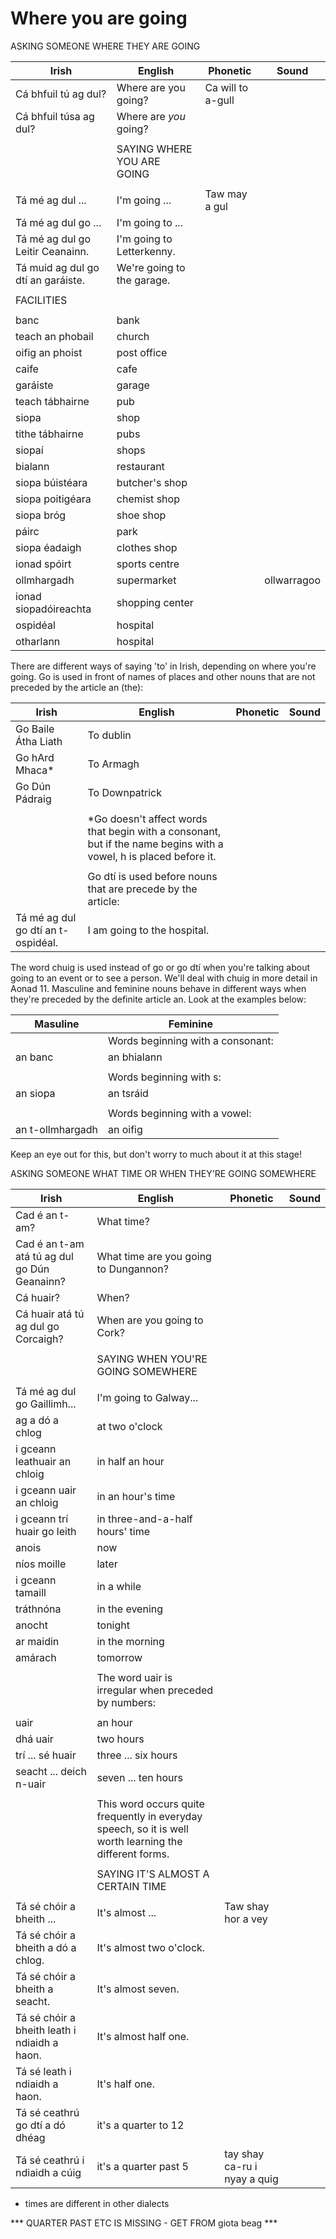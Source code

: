 # Where you are going

ASKING SOMEONE WHERE THEY ARE GOING

|Irish|English|Phonetic|Sound|
|------|-------|--------|-----|
|Cá bhfuil tú ag dul? |Where are you going?|Ca will to a-gull
|Cá bhfuil túsa ag dul? |Where are *you* going?
||
||SAYING WHERE YOU ARE GOING
||
|Tá mé ag dul ... |I'm going ...|Taw may a gul
|Tá mé ag dul go ... |I'm going to ...
|Tá mé ag dul go Leitir Ceanainn. |I'm going to Letterkenny.
|Tá muid ag dul go dtí an garáiste. |We're going to the garage.
||
|FACILITIES
||
|banc	|bank	
|teach an phobail	|church
|oifig an phoist	|post office	
|caife	|cafe
|garáiste	|garage	
|teach tábhairne	|pub
|siopa	|shop	
|tithe tábhairne	|pubs
|siopaí	|shops	
|bialann	|restaurant
|siopa búistéara	|butcher's shop	
|siopa poitigéara	|chemist shop
|siopa bróg	|shoe shop	
|páirc	|park
|siopa éadaigh	|clothes shop	
|ionad spóirt	|sports centre
|ollmhargadh	|supermarket	||ollwarragoo
|ionad siopadóireachta	|shopping center
|ospidéal|hospital
|otharlann|hospital

There are different ways of saying 'to' in Irish, depending on where you're going. Go is used in front of names of places and other nouns that are not preceded by the article an (the):


|Irish|English|Phonetic|Sound|
|------|-------|--------|-----|
|Go Baile Átha Liath |To dublin
|Go hArd Mhaca* |To Armagh
|Go Dún Pádraig |To Downpatrick
||
||*Go doesn't affect words that begin with a consonant, but if the name begins with a vowel, h is placed before it.
||
||Go dtí is used before nouns that are precede by the article:
|Tá mé ag dul go dtí an t-ospidéal. |I am going to the hospital.


The word chuig is used instead of go or go dtí when you're talking about going to an event or to see a person. We'll deal with chuig in more detail in Aonad 11.
Masculine and feminine nouns behave in different ways when they're preceded by the definite article an. Look at the examples below:


|Masuline	|Feminine
|------|-------
||Words beginning with a consonant:
|an banc	|an bhialann
||
||Words beginning with s:
|an siopa	|an tsráid
||
||Words beginning with a vowel:
|an t-ollmhargadh	|an oifig

Keep an eye out for this, but don't worry to much about it at this stage!


ASKING SOMEONE WHAT TIME OR WHEN THEY'RE GOING SOMEWHERE


|Irish|English|Phonetic|Sound|
|------|-------|--------|-----|
|Cad é an t-am? |What time?
|Cad é an t-am atá tú ag dul go Dún Geanainn? |What time are you going to Dungannon?
|Cá huair? |When?
|Cá huair atá tú ag dul go Corcaigh? |When are you going to Cork?
||
||SAYING WHEN YOU'RE GOING SOMEWHERE
||
|Tá mé ag dul go Gaillimh... |I'm going to Galway...
|ag a dó a chlog |at two o'clock
|i gceann leathuair an chloig |in half an hour
|i gceann uair an chloig |in an hour's time
|i gceann trí huair go leith |in three-and-a-half hours' time
|anois |now
|níos moille |later
|i gceann tamaill |in a while
|tráthnóna |in the evening
|anocht |tonight
|ar maidin |in the morning
|amárach |tomorrow
||
||The word uair is irregular when preceded by numbers:
||
|uair |an hour
|dhá uair |two hours
|trí ... sé huair |three ... six hours
|seacht ... deich n-uair|seven ... ten hours
||
||This word occurs quite frequently in everyday speech, so it is well worth learning the different forms.
||
||SAYING IT'S ALMOST A CERTAIN TIME
||
|Tá sé chóir a bheith ... |It's almost ...|Taw shay hor a vey
|Tá sé chóir a bheith a dó a chlog. |It's almost two o'clock.
|Tá sé chóir a bheith a seacht. |It's almost seven.
|Tá sé chóir a bheith leath i ndiaidh a haon. |It's almost half one.
|Tá sé leath i ndiaidh a haon. |It's half one.
|Tá sé ceathrú go dtí a dó dhéag| it's a quarter to 12
|Tá sé ceathrú i ndiaidh a cúig| it's a quarter past 5 |tay shay ca-ru i nyay a quig


* times are different in other dialects

*** QUARTER PAST ETC IS MISSING - GET FROM giota beag ***